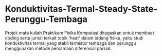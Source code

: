 # Konduktivitas-Termal-Steady-State-Perunggu-Tembaga
Projek mata kuliah Praktikum Fisika Komputasi ditugaskan untuk membuat coding serta jurnal terkait topik 'heat' dalam bidang fisika, yaitu studi konduktivitas termal yang stabil termistor tembaga dan perunggu menggunakan metode persamaan diferensial parsial. 
